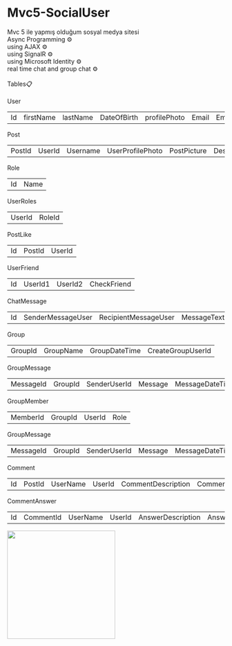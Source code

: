 # Mvc5-SocialUser
Mvc 5 ile yapmış olduğum sosyal medya sitesi<br>
Async Programming ⚙️<br>
using AJAX ⚙️<br>
using SignalR ⚙️<br>
using Microsoft Identity ⚙️<br>
real time chat and group chat ⚙️<br>
<br>
Tables📋<br><br>
User
<table>
  <tr>
  <td>Id</td>
  <td>firstName</td>
  <td>lastName</td>
  <td>DateOfBirth</td>
  <td>profilePhoto</td>
  <td>Email</td>
  <td>EmailConfirmed</td>
  <td>PasswordHash</td>
  <td>SecurityStamp</td>
  <td>PhoneNumber</td>
  <td>PhoneNumberConfirmed</td>
  <td>TwoFactorEnabled</td>
  <td>LockoutEndDateUtc</td>
  <td>LockoutEnabled</td>
  <td>AccessFailedCount</td>
  <td>UserName</td>
  <td>profileDescription</td>
  </tr>
</table>
Post
<table>
  <tr>
  <td>PostId</td>
  <td>UserId</td>
  <td>Username</td>
  <td>UserProfilePhoto</td>
  <td>PostPicture</td>
  <td>Description</td>
  <td>LikeCount</td>
  <td>PostDateTime</td>
  </tr>
</table>
Role
<table>
  <tr>
  <td>Id</td>
  <td>Name</td>
  </tr>
</table>
UserRoles
<table>
  <tr>
  <td>UserId</td>
  <td>RoleId</td>
  </tr>
</table>
PostLike
<table>
  <tr>
  <td>Id</td>
  <td>PostId</td>
  <td>UserId</td>
  </tr>
</table>
UserFriend
<table>
  <tr>
  <td>Id</td>
  <td>UserId1</td>
  <td>UserId2</td>
  <td>CheckFriend</td>
  </tr>
</table>
ChatMessage
<table>
  <tr>
  <td>Id</td>
  <td>SenderMessageUser</td>
  <td>RecipientMessageUser</td>
  <td>MessageText</td>
  <td>MessageDateTime</td>
  </tr>
</table>
Group
<table>
  <tr>
  <td>GroupId</td>
  <td>GroupName</td>
  <td>GroupDateTime</td>
  <td>CreateGroupUserId</td>
  </tr>
</table>
GroupMessage
<table>
  <tr>
  <td>MessageId</td>
  <td>GroupId</td>
  <td>SenderUserId</td>
  <td>Message</td>
  <td>MessageDateTime</td>
  </tr>
</table>
GroupMember
<table>
  <tr>
  <td>MemberId</td>
  <td>GroupId</td>
  <td>UserId</td>
  <td>Role</td>
  </tr>
</table>
GroupMessage
<table>
  <tr>
  <td>MessageId</td>
  <td>GroupId</td>
  <td>SenderUserId</td>
  <td>Message</td>
  <td>MessageDateTime</td>
  </tr>
</table>
Comment
<table>
  <tr>
  <td>Id</td>
  <td>PostId</td>
  <td>UserName</td>
  <td>UserId</td>
  <td>CommentDescription</td>
  <td>CommentDateTime</td>
  </tr>
</table>
CommentAnswer
<table>
  <tr>
  <td>Id</td>
  <td>CommentId</td>
  <td>UserName</td>
  <td>UserId</td>
  <td>AnswerDescription</td>
  <td>AnswerDateTime</td>
  </tr>
</table>
<img width="250" src="https://ibb.co/5rBGDsN"/>
